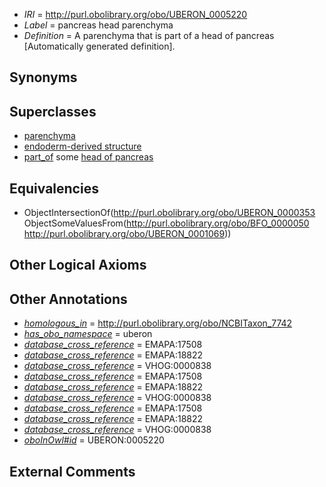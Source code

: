 * *IRI* = http://purl.obolibrary.org/obo/UBERON_0005220
 * *Label* = pancreas head parenchyma
 * *Definition* = A parenchyma that is part of a head of pancreas [Automatically generated definition].

## Synonyms


## Superclasses

 * [parenchyma](../../UBERON/53/UBERON_0000353.md)
 * [endoderm-derived structure](../../UBERON/19/UBERON_0004119.md)
 * [part_of](../../BFO/50/BFO_0000050.md) some [head of pancreas](../../UBERON/69/UBERON_0001069.md)

## Equivalencies

 * ObjectIntersectionOf(<http://purl.obolibrary.org/obo/UBERON_0000353> ObjectSomeValuesFrom(<http://purl.obolibrary.org/obo/BFO_0000050> <http://purl.obolibrary.org/obo/UBERON_0001069>))

## Other Logical Axioms


## Other Annotations

 * *[homologous_in](../../core#homologous/in/core#homologous_in.md)* = http://purl.obolibrary.org/obo/NCBITaxon_7742
 * *[has_obo_namespace](../../ce/oboInOwl#hasOBONamespace.md)* = uberon
 * *[database_cross_reference](../../ef/oboInOwl#hasDbXref.md)* = EMAPA:17508
 * *[database_cross_reference](../../ef/oboInOwl#hasDbXref.md)* = EMAPA:18822
 * *[database_cross_reference](../../ef/oboInOwl#hasDbXref.md)* = VHOG:0000838
 * *[database_cross_reference](../../ef/oboInOwl#hasDbXref.md)* = EMAPA:17508
 * *[database_cross_reference](../../ef/oboInOwl#hasDbXref.md)* = EMAPA:18822
 * *[database_cross_reference](../../ef/oboInOwl#hasDbXref.md)* = VHOG:0000838
 * *[database_cross_reference](../../ef/oboInOwl#hasDbXref.md)* = EMAPA:17508
 * *[database_cross_reference](../../ef/oboInOwl#hasDbXref.md)* = EMAPA:18822
 * *[database_cross_reference](../../ef/oboInOwl#hasDbXref.md)* = VHOG:0000838
 * *[oboInOwl#id](../../id/oboInOwl#id.md)* = UBERON:0005220

## External Comments

